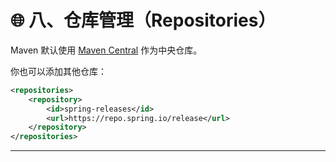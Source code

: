 # 🌐 八、仓库管理（Repositories）

Maven 默认使用 [Maven Central](https://repo1.maven.org/) 作为中央仓库。

你也可以添加其他仓库：

```xml
<repositories>
    <repository>
        <id>spring-releases</id>
        <url>https://repo.spring.io/release</url>
    </repository>
</repositories>
```

---
